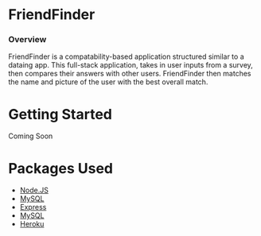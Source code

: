 # FriendFinder

### Overview

FriendFinder is a compatability-based application structured similar to a dataing app. This full-stack application, takes in user inputs from a survey, then compares their answers with other users. FriendFinder then matches the name and picture of the user with the best overall match.

# Getting Started

Coming Soon

# Packages Used

* [Node.JS](https://www.npmjs.com/)
* [MySQL](https://www.npmjs.com/package/mysql)
* [Express](https://www.npmjs.com/package/express)
* [MySQL](https://www.npmjs.com/package/mysql)
* [Heroku](https://www.npmjs.com/package/heroku)